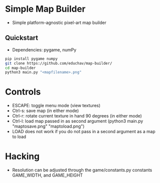 # Simple Map Builder
- Simple platform-agnostic pixel-art map builder

## Quickstart
- Dependencies: pygame, numPy
```bash
pip install pygame numpy
git clone https://github.com/educhav/map-builder/
cd map-builder
python3 main.py "<mapfilename>.png"
```

# Controls
- ESCAPE: toggle menu mode (view textures)
- Ctrl-s: save map (in either mode)
- Ctrl-r: rotate current texture in hand 90 degrees (in either mode)
- Ctrl-l: load map passed in as second argument (python3 main.py "maptosave.png" "maptoload.png")
- LOAD does not work if you do not pass in a second argument as a map to load

# Hacking 
- Resolution can be adjusted through the game/constants.py constants GAME_WIDTH, and GAME_HEIGHT
